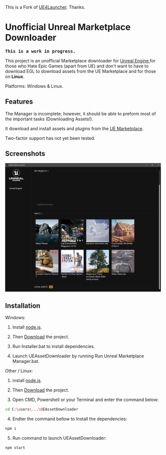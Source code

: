 This is a Fork of <a href="https://github.com/nmrugg/UE4Launcher">UE4Launcher</a>.
Thanks.

<h1>Unofficial Unreal Marketplace Downloader</h1>

<strong><pre>This is a work in progress.</pre></strong>

This project is an unofficial Marketplace downloader for <a href="https://www.unrealengine.com/">Unreal Engine </a> for those who Hate Epic Games (apart from UE) and don't want to have to download EGL to download assets from the UE Marketplace and for those on <strong>Linux</strong>.

Platforms: Windows & Linux.

<h2>Features</h2>

The Manager is incomplete; however, it should be able to preform most of the important tasks (Downloading Assets!).

It download and install assets and plugins from the <a href="https://www.unrealengine.com/marketplace/en-US/store">UE Marketplace</a>.

Two-factor support has not yet been tested.


<h2>Screenshots</h2>

![Alt Add Assets Menu](docs/images/2-asset-menu.jpg)


<h2>Installation</h2>
Windows:

1. Install <a href=https://nodejs.org/en/download/>node.js</a>.

2. Then <a href="https://github.com/JMBROGB666/UEAssetDownloader/archive/refs/heads/master.zip">Download</a> the project.

3. Run Installer.bat to install dependencies.

4. Launch UEAssetDownloader by running Run Unreal Marketplace Manager.bat.

Other / Linux:
1. install <a href=https://nodejs.org/en/download/>node.js</a>.

2. Then <a href="https://github.com/JMBROGB666/UEAssetDownloader/archive/refs/heads/master.zip">Download</a> the project.

3. Open CMD, Powershell or your Terminal and enter the command below:
```bash
cd C:\users\...\UEAssetDownloader
```

4. Endter the command bellow to Install the dependencies:
```bash
npm i
```

5. Run command to launch UEAssetDownloader:
```bash
npm start
```

